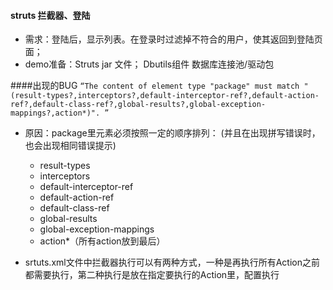 #### struts 拦截器、登陆  
* 需求：登陆后，显示列表。在登录时过滤掉不符合的用户，使其返回到登陆页面；  
* demo准备：Struts jar 文件； Dbutils组件 数据库连接池/驱动包  
  
    
####出现的BUG
`“The content of element type "package" must match "(result-types?,interceptors?,default-interceptor-ref?,default-action-ref?,default-class-ref?,global-results?,global-exception-mappings?,action*)". ”`
  
* 原因：package里元素必须按照一定的顺序排列： (并且在出现拼写错误时，也会出现相同错误提示)  
   * result-types
   * interceptors
   * default-interceptor-ref
   * default-action-ref
   * default-class-ref
   * global-results
   * global-exception-mappings
   * action*（所有action放到最后）
     
  
* srtuts.xml文件中拦截器执行可以有两种方式，一种是再执行所有Action之前都需要执行，第二种执行是放在指定要执行的Action里，配置执行